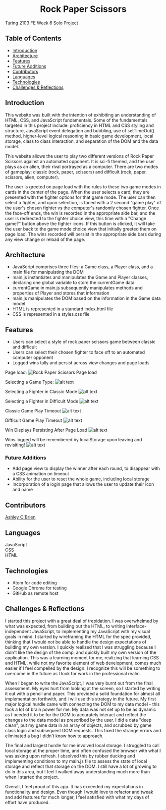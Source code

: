 <h1 align="center">Rock Paper Scissors</h1>

Turing 2103 FE Week 6 Solo Project
## Table of Contents
* [Introduction](#introduction)
* [Architecture](#architecture)
* [Features](#Features)
* [Future Additions](#Future-Additions)
* [Contributors](#Contributors)
* [Languages](#Languages)
* [Technologies](#Technologies)
* [Challenges & Reflections](#Challenges-&-Reflections)

## Introduction
This website was built with the intention of exhibiting an understanding of HTML, CSS, and JavaScript fundamentals. Some of the fundamentals targeted in this project include: proficiency in HTML and CSS styling and structure, JavaScript event delegation and bubbling, use of setTimeOut() method, higher-level logical reasoning in basic game development, local storage, class to class interaction, and separation of the DOM and the data model.

This website allows the user to play two different versions of Rock Paper Scissors against an automated opponent. It is sci-fi themed, and the user plays as an alien, their rival portrayed as a computer. There are two modes of gameplay: classic (rock, paper, scissors) and difficult (rock, paper, scissors, alien, computer).

The user is greeted on page load with the rules to these two game modes in cards in the center of the page. When the user selects a card, they are presented with the fighter options for that game mode. The user can then select a fighter, and upon selection, is faced with a 2 second "game play" of the user's chosen fighter vs the computer's randomly chosen fighter. Once the face-off ends, the win is recorded in the appropriate side bar, and the user is redirected to the fighter choice view, this time with a "Change game?" button above the fighter icons. If this button is clicked, it will take the user back to the game mode choice view that initially greeted them on page load. The wins recorded will persist in the appropriate side bars during any view change or reload of the page.


## Architecture
- JavaScript comprises three files: a Game class, a Player class, and a main file for manipulating the DOM
- main.js instantiates and manipulates the Game and Player classes, declaring one global variable to store the currentGame data
- currentGame in main.js subsequently manipulates methods and properties of Player and stores that information
- main.js manipulates the DOM based on the information in the Game data model
- HTML is represented in a standard index.html file
- CSS is represented in a styles.css file

## Features
- Users can select a style of rock paper scissors game between classic and difficult
- Users can select their chosen fighter to face off to an automated computer opponent
- Logged wins tally and persist across view changes and page loads

Page load:
![Rock Paper Scissors Page load](./)

Selecting a Game Type:
![alt text]()

Selecting a Fighter in Classic Mode
![alt text]()

Selecting a Fighter in Difficult Mode
![alt text]()

Classic Game Play Timeout
![alt text]()

Difficult Game Play Timeout
![alt text]()

Win Displays Persisting After Page Load
![alt text]()

Wins logged will be remembered by localStorage upon leaving and revisiting!
![alt text]()


### Future Additions
- Add page view to display the winner after each round, to disappear with a CSS animation on timeout
- Ability for the user to reset the whole game, including local storage
- Incorporation of a login page that allows the user to update their icon and name

## Contributors
[Ashley O'Brien](https://github.com/AshleyOh-bit)<br>

## Languages
JavaScript  
CSS  
HTML

## Technologies
- Atom for code editing
- Google Chrome for testing
- GitHub as remote host

## Challenges & Reflections

I started this project with a great deal of trepidation. I was overwhelmed by what was expected, from building out the HTML, to writing interface-independent JavaScript, to implementing my JavaScript with my visual goals in mind. I started by wireframing the HTML for the spec provided, thinking that I would not be able to handle the design expectations of building my own version. I quickly realized that I was struggling because I didn't like the design of the comp, and quickly built my own version of the application. This was a learning moment for me, realizing that learning CSS and HTML, while not my favorite element of web development, comes much easier if I feel compelled by the design. I recognize this will be something to overcome in the future as I look for work in the professional realm.

When I began to write the JavaScript, I was very burnt out from the final assessment. My eyes hurt from looking at the screen, so I started by writing it out with a pencil and paper. This provided a solid foundation for almost all implementation forthwith, and I will use this strategy in the future. My first major logical hurdle came with connecting the DOM to my data model -  this took a lot of brain power for me. My data was not set up to be as dynamic as I needed it to be for the DOM to accurately interact and reflect the changes to the data model as prescribed by the user. I did a data "deep clean", put my game data in an array of objects, and scrubbed by game class logic and subsequent DOM requests. This fixed the strange errors and eliminated a bug I didn't know how to approach.

The final and largest hurdle for me involved local storage. I struggled to call local storage at the proper time, and often confused the browser with what I was asking upon refresh. I absolved this by rubber ducking and implementing conditions to my main.js file to assess the state of local storage and reflect that storage on the DOM. I still have a lot of growing to do in this area, but I feel I walked away understanding much more than when I started the project.

Overall, I feel proud of this app. It has exceeded my expectations in functionality and design. Even though I would love to refactor and tweak and add features for much longer, I feel satisfied with what my days of effort have produced.
